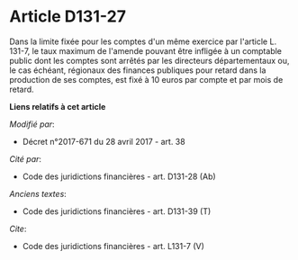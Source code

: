 # Article D131-27

Dans la limite fixée pour les comptes d'un même exercice par l'article L. 131-7, le taux maximum de l'amende pouvant être
infligée à un comptable public dont les comptes sont arrêtés par les directeurs départementaux ou, le cas échéant, régionaux
des finances publiques pour retard dans la production de ses comptes, est fixé à 10 euros par compte et par mois de retard.

**Liens relatifs à cet article**

_Modifié par_:

  - Décret n°2017-671 du 28 avril 2017 - art. 38

_Cité par_:

  - Code des juridictions financières - art. D131-28 (Ab)

_Anciens textes_:

  - Code des juridictions financières - art. D131-39 (T)

_Cite_:

  - Code des juridictions financières - art. L131-7 (V)
